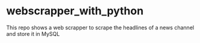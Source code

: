 # webscrapper_with_python
This repo shows a web scrapper to scrape the headlines of a news channel and store it in MySQL
